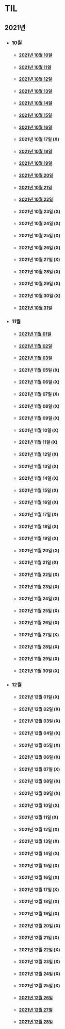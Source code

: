 # TIL
## 2021년 
* ### 10월
    *  #### <a href = "2021/10/10.md"> 2021년 10월 10일 </a>
    *  #### <a href = "2021/10/11.md"> 2021년 10월 11일 </a>
    *  #### <a href = "2021/10/12.md"> 2021년 10월 12일 </a>
    *  #### <a href = "2021/10/13.md"> 2021년 10월 13일 </a>
    *  #### <a href = "2021/10/14.md"> 2021년 10월 14일 </a>
    *  #### <a href = "2021/10/15.md"> 2021년 10월 15일 </a>
    *  #### <a href = "2021/10/16.md"> 2021년 10월 16일 </a>
    *  #### 2021년 10월 17일 (X)
    *  #### <a href = "2021/10/18.md"> 2021년 10월 18일 </a>
    *  #### <a href = "2021/10/19.md"> 2021년 10월 19일 </a>
    *  #### <a href = "2021/10/20.md"> 2021년 10월 20일 </a>
    *  #### <a href = "2021/10/21.md"> 2021년 10월 21일 </a>
    *  #### <a href = "2021/10/22.md"> 2021년 10월 22일 </a>
    *  ####  2021년 10월 23일 (X)
    *  ####  2021년 10월 24일 (X)
    *  ####  2021년 10월 25일 (X)
    *  ####  2021년 10월 26일 (X)
    *  ####  2021년 10월 27일 (X)
    *  ####  2021년 10월 28일 (X)
    *  ####  2021년 10월 29일 (X)
    *  ####  2021년 10월 30일 (X)
    *  #### <a href = "2021/10/31.md"> 2021년 10월 31일 </a>
* ### 11월
    *  #### <a href = "2021/11/01.md"> 2021년 11월 01일 </a>
    *  #### <a href = "2021/11/02.md"> 2021년 11월 02일 </a>
    *  #### <a href = "2021/11/02.md"> 2021년 11월 03일 </a>
    *  ####  2021년 11월 05일 (X)
    *  ####  2021년 11월 06일 (X)
    *  ####  2021년 11월 07일 (X)
    *  ####  2021년 11월 08일 (X)
    *  ####  2021년 11월 09일 (X)
    *  ####  2021년 11월 10일 (X)
    *  ####  2021년 11월 11일 (X)
    *  ####  2021년 11월 12일 (X)
    *  ####  2021년 11월 13일 (X)
    *  ####  2021년 11월 14일 (X)
    *  ####  2021년 11월 15일 (X)
    *  ####  2021년 11월 16일 (X)
    *  ####  2021년 11월 17일 (X)
    *  ####  2021년 11월 18일 (X)
    *  ####  2021년 11월 19일 (X)
    *  ####  2021년 11월 20일 (X)
    *  ####  2021년 11월 21일 (X)
    *  ####  2021년 11월 22일 (X)
    *  ####  2021년 11월 23일 (X)
    *  ####  2021년 11월 24일 (X)
    *  ####  2021년 11월 25일 (X)
    *  ####  2021년 11월 26일 (X)
    *  ####  2021년 11월 27일 (X)
    *  ####  2021년 11월 28일 (X)
    *  ####  2021년 11월 29일 (X)
    *  ####  2021년 11월 30일 (X)
* ### 12월
    *  ####  2021년 12월 01일 (X)
    *  ####  2021년 12월 02일 (X)
    *  ####  2021년 12월 03일 (X)
    *  ####  2021년 12월 04일 (X)
    *  ####  2021년 12월 05일 (X)
    *  ####  2021년 12월 06일 (X)
    *  ####  2021년 12월 07일 (X)
    *  ####  2021년 12월 08일 (X)
    *  ####  2021년 12월 09일 (X)
    *  ####  2021년 12월 10일 (X)
    *  ####  2021년 12월 11일 (X)
    *  ####  2021년 12월 12일 (X)
    *  ####  2021년 12월 13일 (X)
    *  ####  2021년 12월 14일 (X)
    *  ####  2021년 12월 15일 (X)
    *  ####  2021년 12월 16일 (X)
    *  ####  2021년 12월 17일 (X)
    *  ####  2021년 12월 18일 (X)
    *  ####  2021년 12월 19일 (X)
    *  ####  2021년 12월 20일 (X)
    *  ####  2021년 12월 21일 (X)
    *  ####  2021년 12월 22일 (X)
    *  ####  2021년 12월 23일 (X)
    *  ####  2021년 12월 24일 (X)
    *  ####  2021년 12월 25일 (X)
    *  #### <a href = "2021/12/26.md"> 2021년 12월 26일 </a>
    *  #### <a href = "2021/12/27 + 28.md"> 2021년 12월 27일 </a>
    *  #### <a href = "2021/12/27 + 28.md"> 2021년 12월 28일 </a>